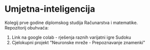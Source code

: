 # Umjetna-inteligencija
Kolegij prve godine diplomskog studija Računarstva i matematike. 
Repozitorij obuhvaća: 
1. Link na google colab - rješenja raznih varijatni igre Sudoku
2. Cjelokupni projekt "Neuronske mreže - Prepoznavanje znamenki"
